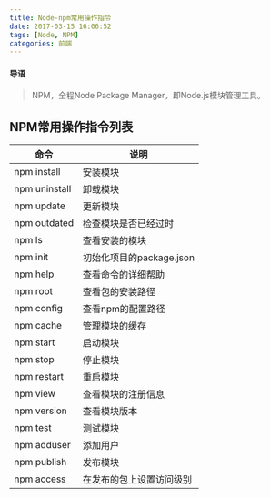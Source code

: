 ```yaml
---
title: Node-npm常用操作指令
date: 2017-03-15 16:06:52
tags: [Node, NPM]
categories: 前端
---
```


#### 导语
> NPM，全程Node Package Manager，即Node.js模块管理工具。

<!--more-->
## NPM常用操作指令列表
| 命令 | 说明 |
| --- | --- |
| npm install | 安装模块 |
| npm uninstall | 卸载模块 |
| npm update | 更新模块 |
| npm outdated | 检查模块是否已经过时 |
| npm ls | 查看安装的模块 |
| npm init | 初始化项目的package.json |
| npm help | 查看命令的详细帮助 |
| npm root | 查看包的安装路径 |
| npm config | 查看npm的配置路径 |
| npm cache | 管理模块的缓存 |
| npm start | 启动模块 |
| npm stop | 停止模块 |
| npm restart | 重启模块 |
| npm view | 查看模块的注册信息 |
| npm version | 查看模块版本 |
| npm test | 测试模块 |
| npm adduser | 添加用户 |
| npm publish | 发布模块 |
| npm access | 在发布的包上设置访问级别 |